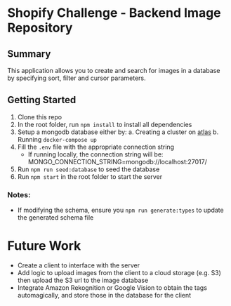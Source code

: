 # Shopify Challenge - Backend Image Repository

## Summary
This application allows you to create and search for images in a database by specifying sort, filter and cursor parameters.

## Getting Started

1. Clone this repo
2. In the root folder, run `npm install` to install all dependencies
3. Setup a mongodb database either by:
    a. Creating a cluster on [atlas](https://www.mongodb.com/cloud/atlas)
    b. Running `docker-compose up`
4. Fill the `.env` file with the appropriate connection string
    * If running locally, the connection string will be: MONGO_CONNECTION_STRING=mongodb://localhost:27017/<dbName>
5. Run `npm run seed:database` to seed the database
6. Run `npm start` in the root folder to start the server

### Notes:
* If modifying the schema, ensure you `npm run generate:types` to update the generated schema file

# Future Work
* Create a client to interface with the server
* Add logic to upload images from the client to a cloud storage (e.g. S3) then upload the S3 url to the image database
* Integrate Amazon Rekognition or Google Vision to obtain the tags automagically, and store those in the database for the client
